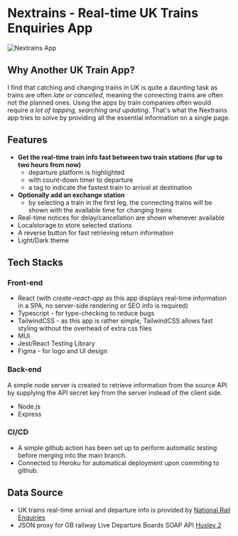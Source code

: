 # Nextrains - Real-time UK Trains Enquiries App

![Nextrains App](https://haanga.hk/nextrains.jpg)

## Why Another UK Train App?

I find that catching and changing trains in UK is quite a daunting task as trains are often _late or cancelled_, meaning the connecting trains are often not the planned ones. Using the apps by train companies often would require _a lot of tapping, searching and updating_. That's what the Nextrains app tries to solve by providing all the essential information on a single page.

## Features

- **Get the real-time train info fast between two train stations (for up to two hours from now)**
  - departure platform is highlighted
  - with count-down timer to departure
  - a tag to indicate the fastest train to arrival at destination
- **Optionally add an exchange station**
  - by selecting a train in the first leg, the connecting trains will be shown with the available time for changing trains
- Real-time notices for delay/cancellation are shown whenever available
- Localstorage to store selected stations
- A reverse button for fast retrieving return information
- Light/Dark theme

## Tech Stacks

### Front-end

- React (with _create-react-app_ as this app displays real-time information in a SPA, no server-side rendering or SEO info is required)
- Typescript - for type-checking to reduce bugs
- TailwindCSS - as this app is rather simple, TailwindCSS allows fast styling without the overhead of extra css files
- MUI
- Jest/React Testing Library
- Figma - for logo and UI design

### Back-end

A simple node server is created to retrieve information from the source API by supplying the API secret key from the server instead of the client side.

- Node.js
- Express

### CI/CD

- A simple github action has been set up to perform automatic testing before merging into the main branch.
- Connected to Heroku for automatical deployment upon commiting to github.

## Data Source

- UK trains real-time arrival and departure info is provided by [National Rail Enquiries](https://www.nationalrail.co.uk/100296.aspx)
- JSON proxy for GB railway Live Departure Boards SOAP API [Huxley 2](https://huxley2.azurewebsites.net/)
